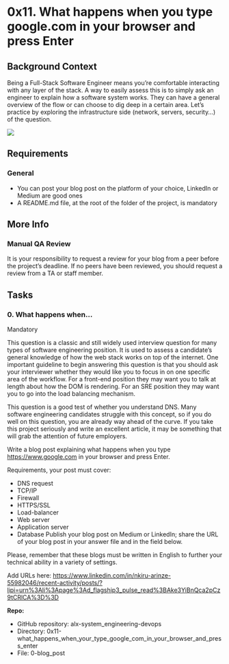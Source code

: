 0x11. What happens when you type google.com in your browser and press Enter
===========================================================================

Background Context
------------------
Being a Full-Stack Software Engineer means you’re comfortable interacting with any layer of the stack.
A way to easily assess this is to simply ask an engineer to explain how a software system works. They can have a general overview of the flow or can choose to dig deep in a certain area.
Let’s practice by exploring the infrastructure side (network, servers, security…) of the question.

![](https://s3.amazonaws.com/intranet-projects-files/holbertonschool-sysadmin_devops/298/aJPw3mw.jpg)

Requirements
------------
### General
- You can post your blog post on the platform of your choice, LinkedIn or Medium are good ones
- A README.md file, at the root of the folder of the project, is mandatory

More Info
---------
### Manual QA Review
It is your responsibility to request a review for your blog from a peer before the project’s deadline. If no peers have been reviewed, you should request a review from a TA or staff member.

Tasks
-----


### 0\. What happens when...
Mandatory

This question is a classic and still widely used interview question for many types of software engineering position. It is used to assess a candidate’s general knowledge of how the web stack works on top of the internet. One important guideline to begin answering this question is that you should ask your interviewer whether they would like you to focus in on one specific area of the workflow. For a front-end position they may want you to talk at length about how the DOM is rendering. For an SRE position they may want you to go into the load balancing mechanism.

This question is a good test of whether you understand DNS. Many software engineering candidates struggle with this concept, so if you do well on this question, you are already way ahead of the curve. If you take this project seriously and write an excellent article, it may be something that will grab the attention of future employers.

Write a blog post explaining what happens when you type https://www.google.com in your browser and press Enter.

Requirements, your post must cover:

- DNS request
- TCP/IP
- Firewall
- HTTPS/SSL
- Load-balancer
- Web server
- Application server
- Database
Publish your blog post on Medium or LinkedIn; share the URL of your blog post in your answer file and in the field below.

Please, remember that these blogs must be written in English to further your technical ability in a variety of settings.

Add URLs here:
https://www.linkedin.com/in/nkiru-arinze-55982046/recent-activity/posts/?lipi=urn%3Ali%3Apage%3Ad_flagship3_pulse_read%3BAke3YiBnQca2pCz9tCRlCA%3D%3D

**Repo:**

- GitHub repository: alx-system_engineering-devops
- Directory: 0x11-what_happens_when_your_type_google_com_in_your_browser_and_press_enter
- File: 0-blog_post
